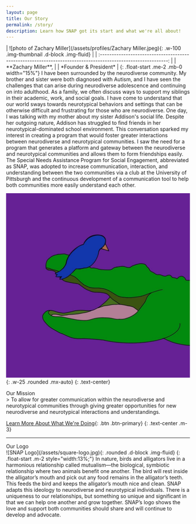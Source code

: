 ```yaml
---
layout: page
title: Our Story
permalink: /story/
description: Learn how SNAP got its start and what we're all about!
---
```

<section id="zach-story" markdown="1" class="mb-2">

<div class="card">
  <div class="card-body" markdown="1">
| ![photo of Zachary Miller](/assets/profiles/Zachary Miller.jpeg){: .w-100 .img-thumbnail .d-block .img-fluid} |
| :-----------------------------------------------------------------------------------------------------------: |
|                                              **Zachary Miller**,                                              |
|                                             *Founder & President*                                             |
{: .float-start .me-2 .mb-0 width="15%"}
I have been surrounded by the neurodiverse community. My brother and sister were both diagnosed with Autism, and I have seen the challenges that can arise during neurodiverse adolescence and continuing on into adulthood. As a family, we often discuss ways to support my siblings in their academic, work, and social goals. I have come to understand that our world sways towards neurotypical behaviors and settings that can be otherwise difficult and frustrating for those who are neurodiverse. One day, I was talking with my mother about my sister Addison's social life. Despite her outgoing nature, Addison has struggled to find friends in her neurotypical-dominated school environment. This conversation sparked my interest in creating a program that would foster greater interactions between neurodiverse and neurotypical communities. I saw the need for a program that generates a platform and gateway between the neurodiverse and neurotypical communities and allows them to form friendships easily. The Special Needs Assistance Program for Social Engagement, abbreviated as SNAP, was adopted to increase communication, interaction, and understanding between the two communities via a club at the University of Pittsburgh and the continuous development of a communication tool to help both communities more easily understand each other.
  </div>
</div>



</section>

![SNAP Logo](/assets/square-logo.jpg){: .w-25 .rounded .mx-auto}
{: .text-center}

<div class="card">
  <div class="card-header h5">Our Mission</div>
  <div class="card-body">
  <div markdown="1">
> To allow for greater communication within the neurodiverse and neurotypical communities through giving greater opportunities for new neurodiverse and neurotypical interactions and understandings.
  </div>
  </div>
</div>
    

[Learn More About What We're Doing](/projects/){: .btn .btn-primary}
{: .text-center .m-3}

---

<div class="card">
  <div class="card-header h5">Our Logo</div>
  <div class="card-body" markdown="1">
![SNAP Logo](/assets/square-logo.jpg){: .rounded .d-block .img-fluid}
{: .float-start .m-2 style="width:13%;"}
In nature, birds and alligators live in a harmonious relationship called mutualism—the biological, symbiotic relationship where two animals benefit one another. The bird will rest inside the alligator’s mouth and pick out any food remains in the alligator’s teeth. This feeds the bird and keeps the alligator’s mouth nice and clean. SNAP adapts this ideology to neurodiverse and neurotypical individuals. There is a uniqueness to our relationships, but something so unique and significant in that we can help one another and grow together. SNAP’s logo shows the love and support both communities should share and will continue to develop and advocate.
  </div>
</div>
